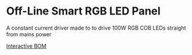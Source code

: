 # Off-Line Smart RGB LED Panel
A constant current driver made to to drive 100W RGB COB LEDs straight from mains power

[Interactive BOM]([https://htmlpreview.github.io/?https://raw.githubusercontent.com/wszeto9/100W-CC-Led-Driver/main/Documentation/ibom.html](https://htmlpreview.github.io/?https://github.com/wszeto9/Off-Line-Smart-RGBCCT-LED-Panel/blob/main/ibom.html))

